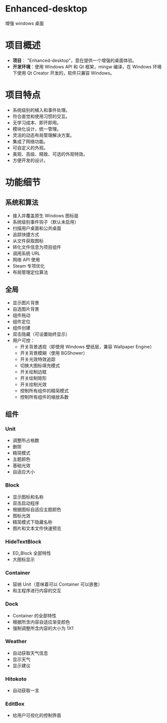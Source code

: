 # Enhanced-desktop

增强 windows 桌面

# 项目概述

- **项目**： "Enhanced-desktop"，意在提供一个增强的桌面体验。
- **开发环境**：使用 Windows API 和 Qt 框架，mingw 编译，在 Windows 环境下使用 Qt Creator 开发的，软件只兼容 Windows。

# 项目特点

- 系统级别的植入和事件处理。
- 符合直觉和使用习惯的交互。
- 无学习成本、即开即用。
- 模块化设计，统一管理。
- 灵活的动态布局管理解决方案。
- 集成了网络功能。
- 可自定义的外观。
- 美观、高级、精致、可选的外观特效。
- 方便开发的设计。

# 功能细节

## 系统和算法

- 接入并覆盖原生 Windows 图标层
- 系统级别事件钩子（默认未启用）
- 扫描用户桌面和公共桌面
- 追踪快捷方式
- 从文件获取图标
- 转化文件信息为项目组件
- 调用系统 URL
- 网络 API 使用
- Steam 专项优化
- 布局管理定位算法

## 全局

- 显示图片背景
- 自选图片背景
- 组件拖动
- 组件定位
- 组件创建
- 双击隐藏（可设置始终显示）
- 用户可控：
  - 开关背景透视（即使用 Windows 壁纸层，兼容 Wallpaper Engine）
  - 开关背景模糊（使用 BGShower）
  - 开关光效特效追踪
  - 切换大图标填充模式
  - 开关绘制边框
  - 开关绘制矩形
  - 开关绘制光效
  - 控制所有组件的精简模式
  - 控制所有组件的缩放系数

## 组件

### Unit

- 调整所占格数
- 删除
- 精简模式
- 主题颜色
- 基础光效
- 自适应大小

### Block

- 显示图标和名称
- 双击启动程序
- 根据图标自适应主题颜色
- 图标光效
- 精简模式下隐藏名称
- 图片和文本文件快速预览

### HideTextBlock

- ED_Block 全部特性
- 大图标显示

### Container

- 容纳 Unit（意味着可以 Container 可以嵌套）
- 和主程序进行内容的交互

### Dock

- Container 的全部特性
- 根据所含内容自适应渐变颜色
- 强制调整所含内容的大小为 1X1

### Weather

- 自动获取天气信息
- 显示天气
- 显示建议

### Hitokoto

- 自动获取一言

### EditBox

- 给用户可视化的控制界面
